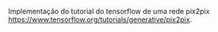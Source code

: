 Implementação do tutorial do tensorflow de uma rede pix2pix https://www.tensorflow.org/tutorials/generative/pix2pix.
